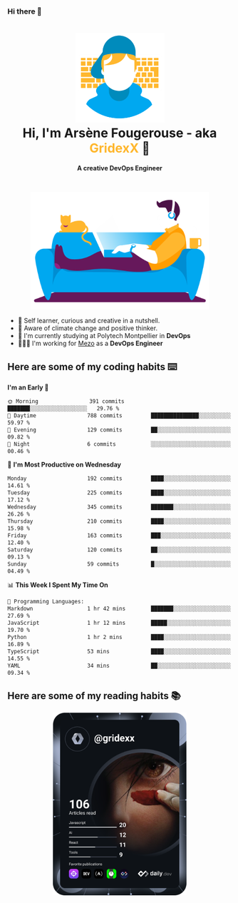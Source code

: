 ### Hi there 👋

<!--
**GridexX/gridexx** is a ✨ _special_ ✨ repository because its `README.md` (this file) appears on your GitHub profile.

Here are some ideas to get you started:

- 🔭 I’m currently working on ...
- 🌱 I’m currently learning ...
- 👯 I’m looking to collaborate on ...
- 🤔 I’m looking for help with ...
- 💬 Ask me about ...
- 📫 How to reach me: ...
- 😄 Pronouns: ...
- ⚡ Fun fact: ...
-->


<!-- Header -->
<h1 align="center">
  <img src="./images/user_profile.png" width="200">
  <br>
  Hi, I'm Arsène Fougerouse - aka <span style="color:#ffb72e">GridexX</span> 👋
</h1>


<p align="center">
  <b>A creative DevOps Engineer </b>
</p>
<br/>
<p align="center">
  <img src="./images/man_couch.png" width="400">
</p>

- 🎨 Self learner, curious and creative in a nutshell. 
- 🌱 Aware of climate change and positive thinker.
- 📕 I'm currently studying at Polytech Montpellier in **DevOps**
- 👨🏻‍💻 I'm working for [Mezo](https://meso-lr.umontpellier.fr/) as a **DevOps Engineer**


## Here are some of my coding habits ⌨️

<!-- Add a section about tech and Ops stack
  Like this one : https://github.com/Xanthus58#-tech-stack
-->
<!--START_SECTION:waka-->
**I'm an Early 🐤** 

```text
🌞 Morning                391 commits         ███████░░░░░░░░░░░░░░░░░░   29.76 % 
🌆 Daytime                788 commits         ███████████████░░░░░░░░░░   59.97 % 
🌃 Evening                129 commits         ██░░░░░░░░░░░░░░░░░░░░░░░   09.82 % 
🌙 Night                  6 commits           ░░░░░░░░░░░░░░░░░░░░░░░░░   00.46 % 
```
📅 **I'm Most Productive on Wednesday** 

```text
Monday                   192 commits         ████░░░░░░░░░░░░░░░░░░░░░   14.61 % 
Tuesday                  225 commits         ████░░░░░░░░░░░░░░░░░░░░░   17.12 % 
Wednesday                345 commits         ███████░░░░░░░░░░░░░░░░░░   26.26 % 
Thursday                 210 commits         ████░░░░░░░░░░░░░░░░░░░░░   15.98 % 
Friday                   163 commits         ███░░░░░░░░░░░░░░░░░░░░░░   12.40 % 
Saturday                 120 commits         ██░░░░░░░░░░░░░░░░░░░░░░░   09.13 % 
Sunday                   59 commits          █░░░░░░░░░░░░░░░░░░░░░░░░   04.49 % 
```


📊 **This Week I Spent My Time On** 

```text
💬 Programming Languages: 
Markdown                 1 hr 42 mins        ███████░░░░░░░░░░░░░░░░░░   27.69 % 
JavaScript               1 hr 12 mins        █████░░░░░░░░░░░░░░░░░░░░   19.70 % 
Python                   1 hr 2 mins         ████░░░░░░░░░░░░░░░░░░░░░   16.89 % 
TypeScript               53 mins             ████░░░░░░░░░░░░░░░░░░░░░   14.55 % 
YAML                     34 mins             ██░░░░░░░░░░░░░░░░░░░░░░░   09.34 % 
```


<!--END_SECTION:waka-->

## Here are some of my reading habits 📚
<div  align="center">
  <img src="./images/devcard.svg" width="300">
</div>
